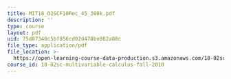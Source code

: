 ```yaml
---
title: MIT18_02SCF10Rec_45_300k.pdf
description: ''
type: course
layout: pdf
uid: 75d87340c5bf856cd02d478be862a08c
file_type: application/pdf
file_location: >-
  https://open-learning-course-data-production.s3.amazonaws.com/18-02sc-multivariable-calculus-fall-2010/75d87340c5bf856cd02d478be862a08c_MIT18_02SCF10Rec_45_300k.pdf
course_id: 18-02sc-multivariable-calculus-fall-2010
---
```

